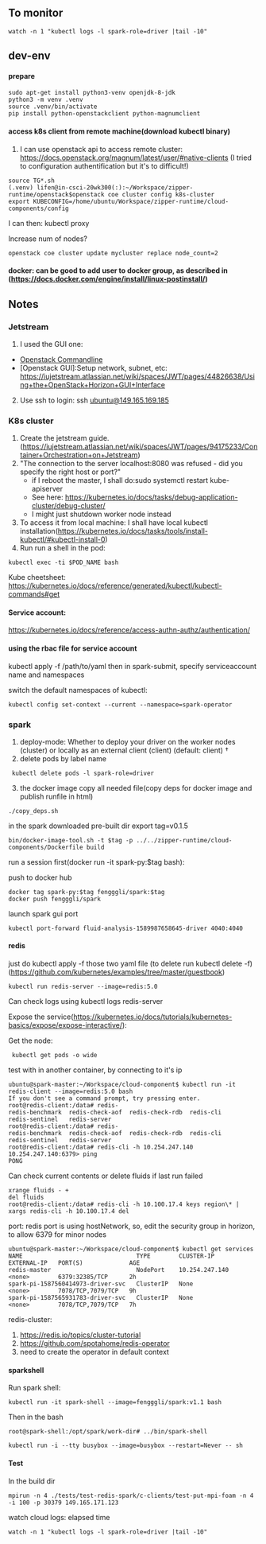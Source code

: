 ## To monitor
```
watch -n 1 "kubectl logs -l spark-role=driver |tail -10"
```
## dev-env
#### prepare
```
sudo apt-get install python3-venv openjdk-8-jdk
python3 -m venv .venv
source .venv/bin/activate
pip install python-openstackclient python-magnumclient
```
#### access k8s client from remote machine(download kubectl binary)
1. I can use openstack api to access remote cluster: https://docs.openstack.org/magnum/latest/user/#native-clients (I tried to configuration authentification but it's to difficult!)
```
source TG*.sh
(.venv) lifen@in-csci-20wk300(:):~/Workspace/zipper-runtime/openstack$openstack coe cluster config k8s-cluster
export KUBECONFIG=/home/ubuntu/Workspace/zipper-runtime/cloud-components/config
```
I can then: kubectl proxy

Increase num of nodes?
```
openstack coe cluster update mycluster replace node_count=2
```
#### docker: can be good to add user to docker group, as described in (https://docs.docker.com/engine/install/linux-postinstall/)

## Notes
### Jetstream
1. I used the GUI one:
  - [Openstack Commandline](https://iujetstream.atlassian.net/wiki/spaces/JWT/pages/35913730/OpenStack+command+line)
  - [Openstack GUI]:Setup network, subnet, etc: https://iujetstream.atlassian.net/wiki/spaces/JWT/pages/44826638/Using+the+OpenStack+Horizon+GUI+Interface
2. Use ssh to login: ssh ubuntu@149.165.169.185

### K8s cluster
1. Create the jetstream guide. (https://iujetstream.atlassian.net/wiki/spaces/JWT/pages/94175233/Container+Orchestration+on+Jetstream)
2. "The connection to the server localhost:8080 was refused - did you specify the right host or port?"
    - if I reboot the master, I shall do:sudo systemctl restart kube-apiserver
    - See here: https://kubernetes.io/docs/tasks/debug-application-cluster/debug-cluster/
    - I might just shutdown worker node instead
3. To access it from local machine: I shall have local kubectl installation(https://kubernetes.io/docs/tasks/tools/install-kubectl/#kubectl-install-0)
4. Run run a shell in the pod:
```
kubectl exec -ti $POD_NAME bash
```

Kube cheetsheet: https://kubernetes.io/docs/reference/generated/kubectl/kubectl-commands#get

#### Service account:
https://kubernetes.io/docs/reference/access-authn-authz/authentication/

#### using the rbac file for service account
kubectl apply -f /path/to/yaml
then in spark-submit, specify serviceaccount name and namespaces

switch the default namespaces of kubectl:
```
kubectl config set-context --current --namespace=spark-operator
```

### spark
1. deploy-mode: Whether to deploy your driver on the worker nodes (cluster) or locally as an external client (client) (default: client) †
2. delete pods by label name
```
 kubectl delete pods -l spark-role=driver
```
3. the docker image
copy all needed file(copy deps for docker image and publish runfile in html)
```
./copy_deps.sh
```
in the spark downloaded pre-built dir
export tag=v0.1.5
```
bin/docker-image-tool.sh -t $tag -p ../../zipper-runtime/cloud-components/Dockerfile build
```

run a session first(docker run -it spark-py:$tag bash):

push to docker hub
```
docker tag spark-py:$tag fengggli/spark:$tag
docker push fengggli/spark
```

launch spark gui port
```
kubectl port-forward fluid-analysis-1589987658645-driver 4040:4040
```

#### redis

just do kubectl apply -f those two yaml file (to delete run kubectl delete -f)
(https://github.com/kubernetes/examples/tree/master/guestbook)
```
kubectl run redis-server --image=redis:5.0
```
Can check logs using kubectl logs redis-server

Expose the service(https://kubernetes.io/docs/tutorials/kubernetes-basics/expose/expose-interactive/):

Get the node:
```
 kubectl get pods -o wide
```

test with in another container, by connecting to it's ip
```
ubuntu@spark-master:~/Workspace/cloud-component$ kubectl run -it redis-client --image=redis:5.0 bash
If you don't see a command prompt, try pressing enter.
root@redis-client:/data# redis-
redis-benchmark  redis-check-aof  redis-check-rdb  redis-cli        redis-sentinel   redis-server
root@redis-client:/data# redis-
redis-benchmark  redis-check-aof  redis-check-rdb  redis-cli        redis-sentinel   redis-server
root@redis-client:/data# redis-cli -h 10.254.247.140
10.254.247.140:6379> ping
PONG

```

Can check current contents or delete fluids if last run failed
```
xrange fluids - +
del fluids
root@redis-client:/data# redis-cli -h 10.100.17.4 keys region\* | xargs redis-cli -h 10.100.17.4 del
```

port:
redis port is using hostNetwork, so, edit the security group in horizon, to allow 6379 for minor nodes

```
ubuntu@spark-master:~/Workspace/cloud-component$ kubectl get services 
NAME                                TYPE        CLUSTER-IP       EXTERNAL-IP   PORT(S)             AGE
redis-master                        NodePort    10.254.247.140   <none>        6379:32385/TCP      2h
spark-pi-1587560414973-driver-svc   ClusterIP   None             <none>        7078/TCP,7079/TCP   9h
spark-pi-1587565931783-driver-svc   ClusterIP   None             <none>        7078/TCP,7079/TCP   7h

```

redis-cluster:
1. https://redis.io/topics/cluster-tutorial
2. https://github.com/spotahome/redis-operator
3. need to create the operator in default context 

#### sparkshell

Run spark shell:
```
kubectl run -it spark-shell --image=fengggli/spark:v1.1 bash
```
Then in the bash
```
root@spark-shell:/opt/spark/work-dir# ../bin/spark-shell
```


```
kubectl run -i --tty busybox --image=busybox --restart=Never -- sh

```

#### Test
In the build dir
```
mpirun -n 4 ./tests/test-redis-spark/c-clients/test-put-mpi-foam -n 4 -i 100 -p 30379 149.165.171.123
```

watch cloud logs: elapsed time
```
watch -n 1 "kubectl logs -l spark-role=driver |tail -10"
```
